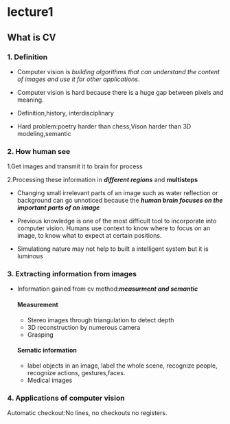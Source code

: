 

# lecture1

## What is CV

### 1. Definition

- Computer vision is *building algorithms that can understand the content of images and use it for other applications*.

- Computer vision is hard because there is a huge gap between pixels and
  meaning.

- Definition,history, interdisciplinary

- Hard problem:poetry harder than chess,Vison harder than 3D modeling,semantic

### 2. How human see

1.Get images and transmit it to brain for process

2.Processing these information in ***different regions*** and **multisteps**

- Changing small irrelevant parts of an image such as water reflection or background can go unnoticed because the ***human brain focuses on the important parts of an image***

- Previous knowledge is one of the most difficult tool to incorporate into computer vision. Humans use context to know where to focus on an image, to know what to expect at certain positions.

- Simulationg nature may not help to built a intelligent system but it is luminous

### 3. Extracting information from images

- Information gained from cv method:***measurment and semantic***

  #### Measurement

  - Stereo images through triangulation to detect depth
  - 3D reconstruction by numerous camera
  - Grasping

  #### Sematic information

  - label objects in an image, label the whole scene, recognize people, recognize actions, gestures,faces.
  - Medical images


### 4. Applications of computer vision

Automatic checkout:No lines, no checkouts no registers.